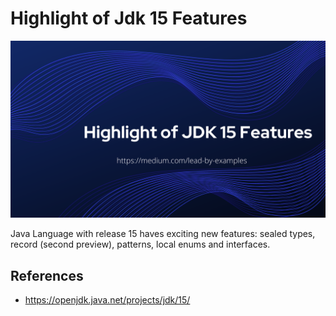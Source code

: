 # Highlight of Jdk 15 Features

![Jdk 15 Features](featured.png)

Java Language with release 15 haves exciting new features: sealed types, record (second preview), patterns, local enums and interfaces.    


## References
- https://openjdk.java.net/projects/jdk/15/
